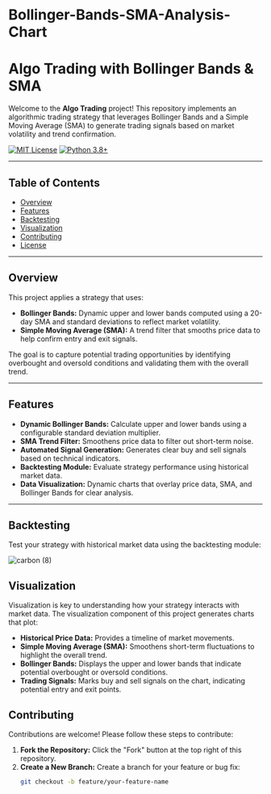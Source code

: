 # Bollinger-Bands-SMA-Analysis-Chart

# Algo Trading with Bollinger Bands & SMA

Welcome to the **Algo Trading** project! This repository implements an algorithmic trading strategy that leverages Bollinger Bands and a Simple Moving Average (SMA) to generate trading signals based on market volatility and trend confirmation.

[![MIT License](https://img.shields.io/badge/License-MIT-yellow.svg)](LICENSE)
[![Python 3.8+](https://img.shields.io/badge/Python-3.8%2B-blue.svg)](https://www.python.org/)

---

## Table of Contents

- [Overview](#overview)
- [Features](#features)
- [Backtesting](#backtesting)
- [Visualization](#visualization)
- [Contributing](#contributing)
- [License](#license)

---

## Overview

This project applies a strategy that uses:
- **Bollinger Bands:** Dynamic upper and lower bands computed using a 20-day SMA and standard deviations to reflect market volatility.
- **Simple Moving Average (SMA):** A trend filter that smooths price data to help confirm entry and exit signals.

The goal is to capture potential trading opportunities by identifying overbought and oversold conditions and validating them with the overall trend.

---

## Features

- **Dynamic Bollinger Bands:** Calculate upper and lower bands using a configurable standard deviation multiplier.
- **SMA Trend Filter:** Smoothens price data to filter out short-term noise.
- **Automated Signal Generation:** Generates clear buy and sell signals based on technical indicators.
- **Backtesting Module:** Evaluate strategy performance using historical market data.
- **Data Visualization:** Dynamic charts that overlay price data, SMA, and Bollinger Bands for clear analysis.

---

## Backtesting

Test your strategy with historical market data using the backtesting module:

![carbon (8)](https://github.com/user-attachments/assets/f3322f91-2f82-472e-a0ac-d0018beb011c)

## Visualization

Visualization is key to understanding how your strategy interacts with market data. The visualization component of this project generates charts that plot:

- **Historical Price Data:** Provides a timeline of market movements.
- **Simple Moving Average (SMA):** Smoothens short-term fluctuations to highlight the overall trend.
- **Bollinger Bands:** Displays the upper and lower bands that indicate potential overbought or oversold conditions.
- **Trading Signals:** Marks buy and sell signals on the chart, indicating potential entry and exit points.

## Contributing

Contributions are welcome! Please follow these steps to contribute:

1. **Fork the Repository:** Click the "Fork" button at the top right of this repository.
2. **Create a New Branch:** Create a branch for your feature or bug fix:
   ```bash
   git checkout -b feature/your-feature-name






